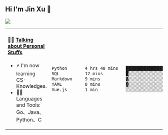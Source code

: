 
## Hi I'm Jin Xu 👋
![](https://komarev.com/ghpvc/?username=jiayouxujin&color=brightgreen&label=PROFILE+VIEWS)



<table align="center">
<tr>
<td valign="top" width="60%">

#### 🏋️‍♀️ <a href="https://github.com/jiayouxujin" target="_blank">Talking about Personal Stuffs</a>
<!-- recent_releases starts -->

- ⚡  I'm now learning CS-Knowledges.  
- 🏊‍♂️ Languages and Tools: Go、Java、Python、C
<!-- recent_releases ends -->
</td>
<td>
 
<!--START_SECTION:waka-->

```txt
Python       4 hrs 40 mins   ██████████████████████▒░░   89.23 %
SQL          12 mins         █░░░░░░░░░░░░░░░░░░░░░░░░   04.11 %
Markdown     9 mins          ▓░░░░░░░░░░░░░░░░░░░░░░░░   03.03 %
YAML         8 mins          ▓░░░░░░░░░░░░░░░░░░░░░░░░   02.76 %
Vue.js       1 min           ░░░░░░░░░░░░░░░░░░░░░░░░░   00.61 %
```

<!--END_SECTION:waka-->
 
</td>
</tr>
</table>





